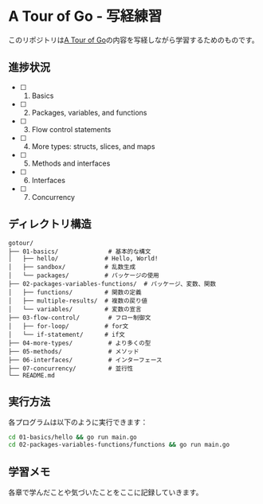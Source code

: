 # A Tour of Go - 写経練習

このリポジトリは[A Tour of Go](https://go.dev/tour/)の内容を写経しながら学習するためのものです。

## 進捗状況

- [ ] 1.  Basics
- [ ] 2.  Packages, variables, and functions
- [ ] 3.  Flow control statements
- [ ] 4.  More types: structs, slices, and maps
- [ ] 5.  Methods and interfaces
- [ ] 6.  Interfaces
- [ ] 7.  Concurrency

## ディレクトリ構造

```
gotour/
├── 01-basics/              # 基本的な構文
│   ├── hello/             # Hello, World!
│   ├── sandbox/           # 乱数生成
│   └── packages/          # パッケージの使用
├── 02-packages-variables-functions/  # パッケージ、変数、関数
│   ├── functions/         # 関数の定義
│   ├── multiple-results/  # 複数の戻り値
│   └── variables/         # 変数の宣言
├── 03-flow-control/        # フロー制御文
│   ├── for-loop/          # for文
│   └── if-statement/      # if文
├── 04-more-types/          # より多くの型
├── 05-methods/             # メソッド
├── 06-interfaces/          # インターフェース
├── 07-concurrency/         # 並行性
└── README.md
```

## 実行方法

各プログラムは以下のように実行できます：

```bash
cd 01-basics/hello && go run main.go
cd 02-packages-variables-functions/functions && go run main.go
```

## 学習メモ

各章で学んだことや気づいたことをここに記録していきます。
